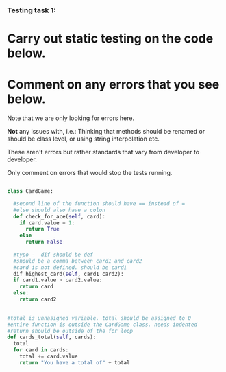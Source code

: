 ### Testing task 1:

# Carry out static testing on the code below.
# Comment on any errors that you see below.

Note that we are only looking for errors here.

**Not** any issues with, i.e.: 
Thinking that methods should be renamed or should be class level, or using string interpolation etc. 

These aren't errors but rather standards that vary from developer to developer. 

Only comment on errors that would stop the tests running.

```python

class CardGame:

  #second line of the function should have == instead of =
  #else should also have a colon
  def check_for_ace(self, card):
    if card.value = 1:
      return True
    else
      return False
   
  #typo -  dif should be def
  #should be a comma between card1 and card2
  #card is not defined. should be card1
  dif highest_card(self, card1 card2):
  if card1.value > card2.value:
    return card
  else:
    return card2
  

#total is unnasigned variable. total should be assigned to 0
#entire function is outside the CardGame class. needs indented 
#return should be outside of the for loop
def cards_total(self, cards):
  total
  for card in cards:
    total += card.value
    return "You have a total of" + total
  
```
